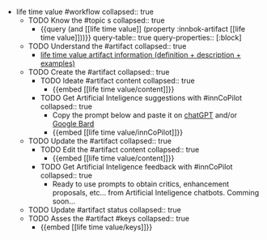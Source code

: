 
- life time value #workflow
   collapsed:: true
  - TODO Know the #topic s
    collapsed:: true
    - {{query (and [[life time value]] (property :innbok-artifact [[life time value]]))}}
      query-table:: true
      query-properties:: [:block]
  - TODO Understand the #artifact
    collapsed:: true
    - [life time value artifact information (definition + description + examples)](https://go.innbok.com/#/page/innBoK%2Flife-time-value%2Finfo)
  - TODO Create the #artifact
     collapsed:: true
    - TODO Ideate #artifact content
      collapsed:: true
      - {{embed [[life time value/content]]}}
    - TODO Get Artificial Inteligence suggestions with #innCoPilot
      collapsed:: true
      - Copy the prompt below and paste it on [chatGPT](https://chat.openai.com) and/or [Google Bard](https://bard.google.com/chat)
      - {{embed [[life time value/innCoPilot]]}}
  - TODO Update the #artifact
    collapsed:: true
    - TODO Edit the #artifact content
     collapsed:: true
      - {{embed [[life time value/content]]}}
    - TODO Get Artificial Inteligence feedback with #innCoPilot
      collapsed:: true
      - Ready to use prompts to obtain critics, enhancement proposals, etc... from Artificial Inteligence chatbots. Comming soon...
  - TODO Update #artifact status
    collapsed:: true
  - TODO Asses the #artifact #keys
    collapsed:: true
    - {{embed [[life time value/keys]]}}



